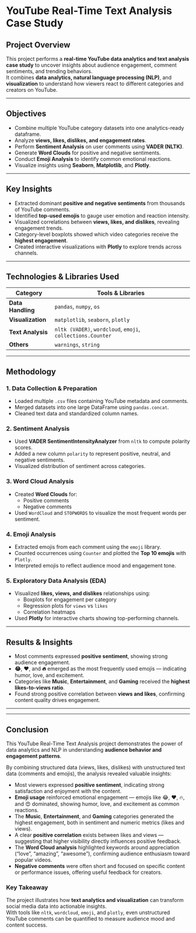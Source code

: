 

#  YouTube Real-Time Text Analysis Case Study

##  Project Overview
This project performs a **real-time YouTube data analytics and text analysis case study** to uncover insights about audience engagement, comment sentiments, and trending behaviors.  
It combines **data analytics, natural language processing (NLP)**, and **visualization** to understand how viewers react to different categories and creators on YouTube.

---

##  Objectives
- Combine multiple YouTube category datasets into one analytics-ready dataframe.
- Analyze **views, likes, dislikes, and engagement rates**.
- Perform **Sentiment Analysis** on user comments using **VADER (NLTK)**.
- Generate **Word Clouds** for positive and negative sentiments.
- Conduct **Emoji Analysis** to identify common emotional reactions.
- Visualize insights using **Seaborn**, **Matplotlib**, and **Plotly**.

---

##  Key Insights
- Extracted dominant **positive and negative sentiments** from thousands of YouTube comments.  
- Identified **top-used emojis** to gauge user emotion and reaction intensity.  
- Visualized correlations between **views, likes, and dislikes**, revealing engagement trends.  
- Category-level boxplots showed which video categories receive the **highest engagement**.  
- Created interactive visualizations with **Plotly** to explore trends across channels.

---

##  Technologies & Libraries Used
| Category | Tools & Libraries |
|-----------|-------------------|
| **Data Handling** | `pandas`, `numpy`, `os` |
| **Visualization** | `matplotlib`, `seaborn`, `plotly` |
| **Text Analysis** | `nltk (VADER)`, `wordcloud`, `emoji`, `collections.Counter` |
| **Others** | `warnings`, `string` |

---

##  Methodology

### 1. Data Collection & Preparation
- Loaded multiple `.csv` files containing YouTube metadata and comments.
- Merged datasets into one large DataFrame using `pandas.concat`.
- Cleaned text data and standardized column names.

### 2. Sentiment Analysis
- Used **VADER SentimentIntensityAnalyzer** from `nltk` to compute polarity scores.
- Added a new column `polarity` to represent positive, neutral, and negative sentiments.
- Visualized distribution of sentiment across categories.

### 3. Word Cloud Analysis
- Created **Word Clouds** for:
  - Positive comments
  - Negative comments
- Used `WordCloud` and `STOPWORDS` to visualize the most frequent words per sentiment.

### 4. Emoji Analysis
- Extracted emojis from each comment using the `emoji` library.
- Counted occurrences using `Counter` and plotted the **Top 10 emojis** with `Plotly`.
- Interpreted emojis to reflect audience mood and engagement tone.

### 5. Exploratory Data Analysis (EDA)
- Visualized **likes, views, and dislikes** relationships using:
  - Boxplots for engagement per category
  - Regression plots for `views` vs `likes`
  - Correlation heatmaps
- Used **Plotly** for interactive charts showing top-performing channels.

---

## Results & Insights
- Most comments expressed **positive sentiment**, showing strong audience engagement.  
- **😂**, **❤️**, and **🔥** emerged as the most frequently used emojis — indicating humor, love, and excitement.  
- Categories like **Music**, **Entertainment**, and **Gaming** received the **highest likes-to-views ratio**.  
- Found strong positive correlation between **views and likes**, confirming content quality drives engagement.

---


---

## Conclusion

This YouTube Real-Time Text Analysis project demonstrates the power of data analytics and NLP in understanding **audience behavior and engagement patterns**.

By combining structured data (views, likes, dislikes) with unstructured text data (comments and emojis), the analysis revealed valuable insights:

- Most viewers expressed **positive sentiment**, indicating strong satisfaction and enjoyment with the content.  
- **Emoji usage** reinforced emotional engagement — emojis like 😂, ❤️, 🔥, and 😍 dominated, showing humor, love, and excitement as common reactions.  
- The **Music**, **Entertainment**, and **Gaming** categories generated the highest engagement, both in sentiment and numeric metrics (likes and views).  
- A clear **positive correlation** exists between likes and views — suggesting that higher visibility directly influences positive feedback.  
- The **Word Cloud analysis** highlighted keywords around appreciation (“love”, “amazing”, “awesome”), confirming audience enthusiasm toward popular videos.  
- **Negative comments** were often short and focused on specific content or performance issues, offering useful feedback for creators.

### Key Takeaway
The project illustrates how **text analytics and visualization** can transform social media data into actionable insights.  
With tools like `nltk`, `wordcloud`, `emoji`, and `plotly`, even unstructured YouTube comments can be quantified to measure audience mood and content success.

